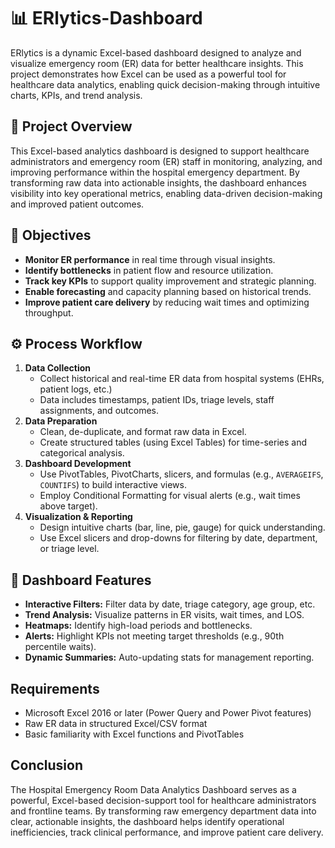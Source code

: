 # 📊 ERlytics-Dashboard
ERlytics is a dynamic Excel-based dashboard designed to analyze and visualize emergency room (ER) data for better healthcare insights. This project demonstrates how Excel can be used as a powerful tool for healthcare data analytics, enabling quick decision-making through intuitive charts, KPIs, and trend analysis.

## 🏥 Project Overview
This Excel-based analytics dashboard is designed to support healthcare administrators and emergency room (ER) staff in monitoring, analyzing, and improving performance within the hospital emergency department. By transforming raw data into actionable insights, the dashboard enhances visibility into key operational metrics, enabling data-driven decision-making and improved patient outcomes.

## 🎯 Objectives
- **Monitor ER performance** in real time through visual insights.
- **Identify bottlenecks** in patient flow and resource utilization.
- **Track key KPIs** to support quality improvement and strategic planning.
- **Enable forecasting** and capacity planning based on historical trends.
- **Improve patient care delivery** by reducing wait times and optimizing throughput.
  
## ⚙️ Process Workflow
1. **Data Collection**  
   - Collect historical and real-time ER data from hospital systems (EHRs, patient logs, etc.)
   - Data includes timestamps, patient IDs, triage levels, staff assignments, and outcomes.
2. **Data Preparation**  
   - Clean, de-duplicate, and format raw data in Excel.
   - Create structured tables (using Excel Tables) for time-series and categorical analysis.
3. **Dashboard Development**  
   - Use PivotTables, PivotCharts, slicers, and formulas (e.g., `AVERAGEIFS`, `COUNTIFS`) to build interactive views.
   - Employ Conditional Formatting for visual alerts (e.g., wait times above target).
4. **Visualization & Reporting**  
   - Design intuitive charts (bar, line, pie, gauge) for quick understanding.
   - Use Excel slicers and drop-downs for filtering by date, department, or triage level.
     
## 📌 Dashboard Features
- **Interactive Filters:** Filter data by date, triage category, age group, etc.
- **Trend Analysis:** Visualize patterns in ER visits, wait times, and LOS.
- **Heatmaps:** Identify high-load periods and bottlenecks.
- **Alerts:** Highlight KPIs not meeting target thresholds (e.g., 90th percentile waits).
- **Dynamic Summaries:** Auto-updating stats for management reporting.

## Requirements
- Microsoft Excel 2016 or later (Power Query and Power Pivot features)
- Raw ER data in structured Excel/CSV format
- Basic familiarity with Excel functions and PivotTables

## Conclusion
The Hospital Emergency Room Data Analytics Dashboard serves as a powerful, Excel-based decision-support tool for healthcare administrators and frontline teams. By transforming raw emergency department data into clear, actionable insights, the dashboard helps identify operational inefficiencies, track clinical performance, and improve patient care delivery.

